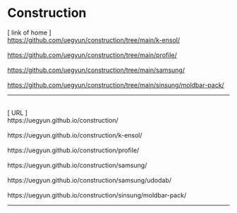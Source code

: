# Construction
[ link of home ]
<br>https://github.com/uegyun/construction/tree/main/k-ensol/
<br>
<br>https://github.com/uegyun/construction/tree/main/profile/
<br>
<br>https://github.com/uegyun/construction/tree/main/samsung/
<br>
<br>https://github.com/uegyun/construction/tree/main/sinsung/moldbar-pack/
<br>
<hr>
<br>[ URL ]
<br>https://uegyun.github.io/construction/
<br>
<br>https://uegyun.github.io/construction/k-ensol/
<br>
<br>https://uegyun.github.io/construction/profile/
<br>
<br>https://uegyun.github.io/construction/samsung/
<br>
<br>https://uegyun.github.io/construction/samsung/udodab/
<br>
<br>https://uegyun.github.io/construction/sinsung/moldbar-pack/
<hr>
